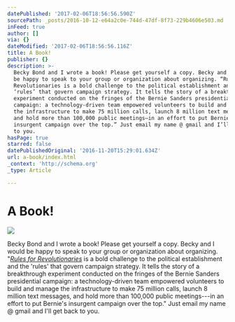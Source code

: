 ```yaml
---
datePublished: '2017-02-06T18:56:56.590Z'
sourcePath: _posts/2016-10-12-e64a2c0e-744d-47df-8f73-229b4606e503.md
inFeed: true
author: []
via: {}
dateModified: '2017-02-06T18:56:56.116Z'
title: A Book!
publisher: {}
description: >-
  Becky Bond and I wrote a book! Please get yourself a copy. Becky and I would
  be happy to speak to your group or organization about organizing. “Rules for
  Revolutionaries is a bold challenge to the political establishment and the
  ‘rules’ that govern campaign strategy. It tells the story of a breakthrough
  experiment conducted on the fringes of the Bernie Sanders presidential
  campaign: a technology-driven team empowered volunteers to build and manage
  the infrastructure to make 75 million calls, launch 8 million text messages,
  and hold more than 100,000 public meetings—in an effort to put Bernie’s
  insurgent campaign over the top.” Just email my name @ gmail and I’ll get back
  to you.
hasPage: true
starred: false
datePublishedOriginal: '2016-11-20T15:29:01.634Z'
url: a-book/index.html
_context: 'http://schema.org'
_type: Article

---
```

# A Book!
![](https://the-grid-user-content.s3-us-west-2.amazonaws.com/7740c9c5-620d-414d-9b70-af2eff4e2d6d.jpg)

Becky Bond and I wrote a book! Please get yourself a copy. Becky and I would be happy to speak to your group or organization about organizing. "_[Rules for Revolutionaries][0]_ is a bold challenge to the political establishment and the 'rules' that govern campaign strategy. It tells the story of a breakthrough experiment conducted on the fringes of the Bernie Sanders presidential campaign: a technology-driven team empowered volunteers to build and manage the infrastructure to make 75 million calls, launch 8 million text messages, and hold more than 100,000 public meetings---in an effort to put Bernie's insurgent campaign over the top." Just email my name @ gmail and I'll get back to you.

[0]: http://neworganizing.com/ "book link"